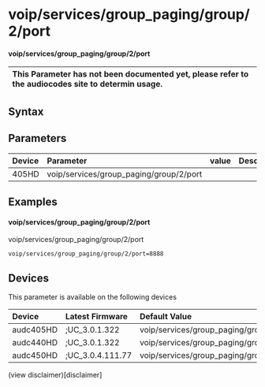 ﻿---
description: voip/services/group_paging/group/2/port
search: false
---

# voip/services/group_paging/group/2/port

#### voip/services/group_paging/group/2/port


| This Parameter has not been documented yet, please refer to the audiocodes site to determin usage.  | 
| :--- |

## Syntax

## Parameters
|Device|Parameter|value|Description|
|:---|:---|:---|:---|
| 405HD | voip/services/group_paging/group/2/port |  |  |

## Examples
#### voip/services/group_paging/group/2/port

voip/services/group_paging/group/2/port

```
voip/services/group_paging/group/2/port=8888
```

## Devices
This parameter is available on the following devices

| Device | Latest Firmware | Default Value |
|:---|:---|:---|
| audc405HD | ;UC_3.0.1.322 | voip/services/group_paging/group/2/port=8888 
| audc440HD | ;UC_3.0.1.322 | voip/services/group_paging/group/2/port=8888 
| audc450HD | ;UC_3.0.4.111.77 | voip/services/group_paging/group/2/port=8888 

(view disclaimer)[disclaimer]

